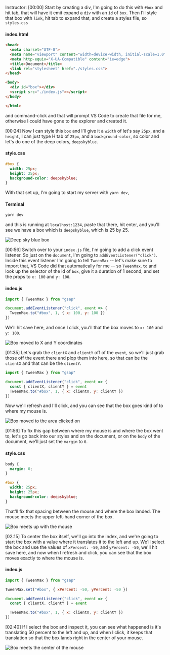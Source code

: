 Instructor: [00:00] Start by creating a div, I'm going to do this with `#box` and hit tab, that will have it emit expand a `div` with an `id` of `box`. Then I'll style that box with `link`, hit tab to expand that, and create a styles file, so `styles.css`

#### index.html

```html
<head>
  <meta charset="UTF-8">
  <meta name="viewport" content="width=device-width, initial-scale=1.0">
  <meta http-equiv="X-UA-Compatible" content="ie=edge">
  <title>Document</title>
  <link rel="stylesheet" href="./styles.css">
</head>

<body>
  <div id="box"></div>
  <script src="./index.js"></script>
</body>

</html>
```
and command-click and that will prompt VS Code to create that file for me, otherwise I could have gone to the explorer and created it.

[00:24] Now I can style this `box` and I'll give it a `width` of let's say `25px`, and a `height`, I can just type H tab of `25px`, and a `background-color`, so color and let's do one of the deep colors, `deepskyblue`.

#### style.css

```css
#box {
  width: 25px;
  height: 25px;
  background-color: deepskyblue;
}
```
With that set up, I'm going to start my server with `yarn dev`,

#### Terminal
```bash
yarn dev
```

and this is running at `localhost:1234`, paste that there, hit enter, and you'll see we have a box which is `deepskyblue`, which is 25 by 25.

![Deep sky blue box](https://res.cloudinary.com/dg3gyk0gu/image/upload/v1554223827/transcript-images/animate-and-center-an-element-to-a-click-event-with-greensock-deep-sky-blue-box.jpg)

[00:56] Switch over to your `index.js` file, I'm going to add a click event listener. So just on the `document`, I'm going to `addEventListener("click")`. Inside this event listener I'm going to tell `TweenMax` -- let's make sure to import that, VS Code did that automatically for me -- so `TweenMax.to` and look up the selector of the id of `box`, give it a duration of 1 second, and set the props to `x: 100` and `y: 100`.

#### index.js

```js
import { TweenMax } from "gsap"

document.addEventListener("click", event => {
  TweenMax.to("#box", 1, { x: 100, y: 100 })
})
```
We'll hit save here, and once I click, you'll that the box moves to `x: 100` and `y: 100`.

![Box moved to X and Y coordinates](https://res.cloudinary.com/dg3gyk0gu/image/upload/v1554223828/transcript-images/animate-and-center-an-element-to-a-click-event-with-greensock-box-moved-to-coordinates.png.jpg)

[01:35] Let's grab the `clientX` and `clientY` off of the `event`, so we'll just grab those off the event there and plop them into here, so that can be the `clientX` and that can be the `clientY`.

```js
import { TweenMax } from "gsap"

document.addEventListener("click", event => {
  const { clientX, clientY } = event
  TweenMax.to("#box", 1, { x: clientX, y: clientY })
})
```
Now we'll refresh and I'll click, and you can see that the box goes kind of to where my mouse is.

![Box moved to the area clicked on](https://res.cloudinary.com/dg3gyk0gu/image/upload/v1554223828/transcript-images/animate-and-center-an-element-to-a-click-event-with-greensock-box-moved-to-client.jpg)

[01:56] To fix this gap between where my mouse is and where the box went to, let's go back into our styles and on the document, or on the `body` of the document, we'll just set the `margin` to `0`.

#### style.css

```css
body {
  margin: 0;
}

#box {
  width: 25px;
  height: 25px;
  background-color: deepskyblue;
}
```
That'll fix that spacing between the mouse and where the box landed. The mouse meets the upper left-hand corner of the box.

![Box meets up with the mouse](https://res.cloudinary.com/dg3gyk0gu/image/upload/v1554223827/transcript-images/animate-and-center-an-element-to-a-click-event-with-greensock-box-meets-with-mouse.jpg)

[02:15] To center the box itself, we'll go into the index, and we're going to start the box with a value where it translates it to the left and up. We'll select the box and use the values of `xPercent: -50`, and `yPercent: -50`, we'll hit save here, and now when I refresh and click, you can see that the box moves exactly to where the mouse is.

#### index.js

```js
import { TweenMax } from "gsap"

TweenMax.set("#box", { xPercent: -50, yPercent: -50 })

document.addEventListener("click", event => {
  const { clientX, clientY } = event

  TweenMax.to("#box", 1, { x: clientX, y: clientY })
})
```
[02:40] If I select the box and inspect it, you can see what happened is it's translating 50 percent to the left and up, and when I click, it keeps that translation so that the box lands right in the center of your mouse.

![Box meets the center of the mouse](https://res.cloudinary.com/dg3gyk0gu/image/upload/v1554223828/transcript-images/animate-and-center-an-element-to-a-click-event-with-greensock-box-meets-center-of-mouse.jpg)